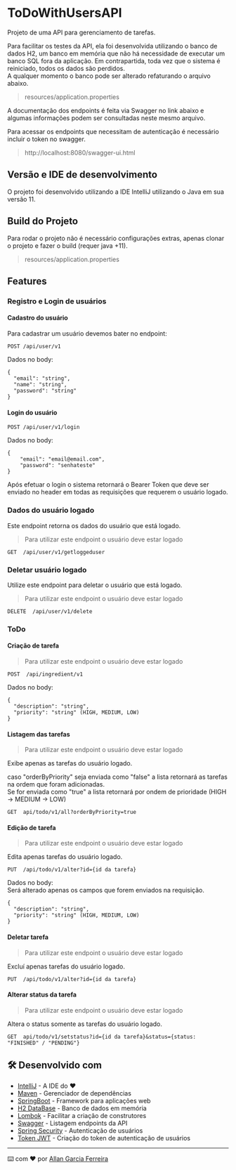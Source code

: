 # ToDoWithUsersAPI

Projeto de uma API para gerenciamento de tarefas.<br/>

Para facilitar os testes da API, ela foi desenvolvida utilizando o banco de dados H2, 
um banco em memória que não há necessidade de executar um banco SQL fora da aplicação. 
Em contrapartida, toda vez que o sistema é reiniciado, todos os dados são perdidos.
<br>
A qualquer momento o banco pode ser alterado refaturando o arquivo abaixo.
> resources/application.properties

A documentação dos endpoints é feita via Swagger no link abaixo e algumas informações podem ser consultadas neste mesmo arquivo.

Para acessar os endpoints que necessitam de autenticação é necessário incluir o token no swagger.

> http://localhost:8080/swagger-ui.html

## Versão e IDE de desenvolvimento
O projeto foi desenvolvido utilizando a IDE IntelliJ utilizando o Java em sua versão 11.

## Build do Projeto
Para rodar o projeto não é necessário configurações extras, apenas clonar o projeto e fazer o build (requer java +11).<br>

> resources/application.properties

## Features

### Registro e Login de usuários
#### Cadastro do usuário
Para cadastrar um usuário devemos bater no endpoint:

~~~
POST /api/user/v1
~~~
Dados no body:
~~~
{
  "email": "string",
  "name": "string",
  "password": "string"
}
~~~

#### Login do usuário
~~~
POST /api/user/v1/login
~~~
Dados no body:
~~~
{
    "email": "email@email.com",
    "password": "senhateste"
}
~~~
Após efetuar o login o sistema retornará o Bearer Token que deve ser enviado no header em todas as requisições que requerem o usuário logado.

### Dados do usuário logado
Este endpoint retorna os dados do usuário que está logado.
> Para utilizar este endpoint o usuário deve estar logado
~~~
GET  /api/user/v1/getloggeduser
~~~

### Deletar usuário logado
Utilize este endpoint para deletar o usuário que está logado.
> Para utilizar este endpoint o usuário deve estar logado
~~~
DELETE  /api/user/v1/delete
~~~

### ToDo
#### Criação de tarefa

> Para utilizar este endpoint o usuário deve estar logado
~~~
POST  /api/ingredient/v1
~~~
Dados no body:
~~~
{
  "description": "string",
  "priority": "string" (HIGH, MEDIUM, LOW)
}
~~~

#### Listagem das tarefas

> Para utilizar este endpoint o usuário deve estar logado

Exibe apenas as tarefas do usuário logado.<br>

caso "orderByPriority" seja enviada como "false" a lista retornará as tarefas na ordem que foram adicionadas.<br>
Se for enviada como "true" a lista retornará por ondem de prioridade (HIGH -> MEDIUM -> LOW)
~~~
GET  api/todo/v1/all?orderByPriority=true
~~~

#### Edição de tarefa

> Para utilizar este endpoint o usuário deve estar logado

Edita apenas tarefas do usuário logado.<br>

~~~
PUT  /api/todo/v1/alter?id={id da tarefa}
~~~
Dados no body:<br>
Será alterado apenas os campos que forem enviados na requisição.
~~~
{
  "description": "string",
  "priority": "string" (HIGH, MEDIUM, LOW)
}
~~~

#### Deletar tarefa

> Para utilizar este endpoint o usuário deve estar logado

Excluí apenas tarefas do usuário logado.<br>

~~~
PUT  /api/todo/v1/alter?id={id da tarefa}
~~~

#### Alterar status da tarefa

> Para utilizar este endpoint o usuário deve estar logado

Altera o status somente as tarefas do usuário logado.<br>

~~~
GET  api/todo/v1/setstatus?id={id da tarefa}&status={status: "FINISHED" / "PENDING"}
~~~


## 🛠️ Desenvolvido com

* [IntelliJ](http://www.dropwizard.io/1.0.2/docs/) - A IDE do ❤️
* [Maven](https://maven.apache.org/) - Gerenciador de dependências
* [SpringBoot](https://start.spring.io/) - Framework para aplicações web
* [H2 DataBase](https://www.h2database.com/html/main.html) - Banco de dados em memória
* [Lombok](https://projectlombok.org/) - Facilitar a criação de construtores
* [Swagger](https://swagger.io/tools/open-source/open-source-integrations/) - Listagem endpoints da API
* [Spring Security](https://spring.io/projects/spring-security) - Autenticação de usuários
* [Token JWT](https://github.com/jwtk/jjwt) - Criação do token de autenticação de usuários

---
⌨️ com ❤️ por [Allan Garcia Ferreira](https://github.com/allan201gf) 